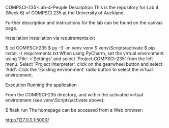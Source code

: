 COMPSCI-235-Lab-4-People
Description
This is the repository for Lab 4 (Week 6) of COMPSCI 235 at the University of Auckland.

Further description and instructions for the lab can be found on the canvas page.

Installation
Installation via requirements.txt

$ cd COMPSCI-235
$ py -3 -m venv venv
$ venv\Scripts\activate
$ pip install -r requirements.txt
When using PyCharm, set the virtual environment using 'File'->'Settings' and select 'Project:COMPSCI-235' from the left menu. Select 'Project Interpreter', click on the gearwheel button and select 'Add'. Click the 'Existing environment' radio button to select the virtual environment.

Execution
Running the application

From the COMPSCI-235 directory, and within the activated virtual environment (see venv\Scripts\activate above):

$ flask run
The homepage can be accessed from a Web browser:

http://127.0.0.1:5000/
